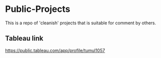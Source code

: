 # Public-Projects
This is a repo of 'cleanish' projects that is suitable for comment by others.

## Tableau link
https://public.tableau.com/app/profile/tumul1057

